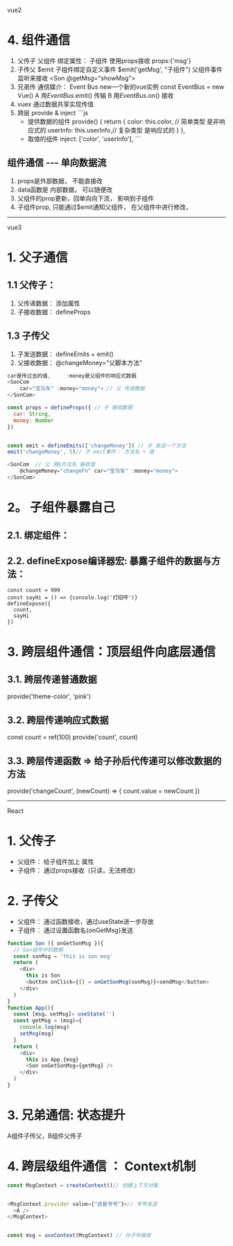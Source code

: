 
vue2
# 4. 组件通信
  1. 父传子
      父组件 绑定属性：      <Son :msg="msg"> </Son>
      子组件 使用props接收   props:{'msg'}
  2. 子传父
      $emit
        子组件绑定自定义事件  $emit('getMsg', "子组件")
        父组件事件监听来接收  <Son @getMsg="showMsg"> </Son>
  3. 兄弟传
     通信媒介： Event Bus
      new一个新的vue实例     const EventBus = new Vue()
      A 用$EventBus.$emit() 传输
      B 用$EventBus.$on() 接收
  4. vuex
      通过数据共享实现传值
  5. 跨层 provide & inject
    ```js
      * 提供数据的组件
      provide() {
        return {
          color: this.color,  // 简单类型 是非响应式的
          userInfo: this.userInfo,// 复杂类型 是响应式的
        } 
      },
      * 取值的组件
      inject: ['color', 'userInfo'],
    ```

## 组件通信 --- 单向数据流

1. props是外部数据， 不能直接改
2. data函数是 内部数据， 可以随便改
3. 父组件的prop更新，回单向向下流， 影响到子组件
4. 子组件prop, 只能通过$emit通知父组件， 在父组件中进行修改，


___________________________________________________________________________
vue3

# 1. 父子通信
## 1.1 父传子：
  1. 父传递数据： 添加属性
  2. 子接收数据： defineProps
## 1.3 子传父
  1. 子发送数据： defineEmits + emit()
  2. 父接收数据： @changeMoney="父脚本方法"

```js
car是传过去的值,     :money是父组件的响应式数据
<SonCom 
    car="宝马车" :money="money"> // 父 传递数据
</SonCom>

const props = defineProps({ // 子 接收数据
  car: String, 
  money: Number
})
```

```js

const emit = defineEmits(['changeMoney']) // 子 发送一个方法
emit('changeMoney', 5)// 子 emit事件： 方法名 + 值

<SonCom  // 父 用@方法名 接收值
    @changeMoney="changeFn" car="宝马车" :money="money">
</SonCom>
```




# 2。 子组件暴露自己
## 2.1. 绑定组件：<TestCom ref="testRef"></TestCom>
## 2.2. defineExpose编译器宏: 暴露子组件的数据与方法：
```
const count = 999
const sayHi = () => {console.log('打招呼')}
defineExpose({
  count,
  sayHi
})
```


# 3. 跨层组件通信：顶层组件向底层通信
## 3.1. 跨层传递普通数据
provide('theme-color', 'pink')

## 3.2. 跨层传递响应式数据
const count = ref(100)
provide('count', count)

## 3.3. 跨层传递函数 => 给子孙后代传递可以修改数据的方法
provide('changeCount', (newCount) => {
  count.value = newCount
})

___________________________________________________________________________
React
# 1. 父传子
- 父组件： 给子组件加上 属性
- 子组件： 通过props接收（只读，无法修改）

# 2. 子传父
- 父组件： 通过函数接收，通过useState进一步存放
- 子组件： 通过设置函数名{onGetMsg}发送
```javascript
function Son ({ onGetSonMsg }){
  // Son组件中的数据
  const sonMsg = 'this is son msg'
  return (
    <div>
      this is Son
      <button onClick={() = onGetSonMsg(sonMsg)}>sendMsg</button>
    </div>
  )
}
function App(){
  const [msg，setMsg]= useState('') 
  const getMsg = (msg)={
    console.log(msg) 
    setMsg(msg)
  }
  return (
    <div>
      this is App,{msg}
      <Son onGetSonMsg={getMsg} />
    </div>
  )
}
```
# 3. 兄弟通信: 状态提升
A组件子传父，B组件父传子

# 4. 跨层级组件通信 ： Context机制
``` javascript
const MsgContext = createContext()// 创建上下文对象


<MsgContext.provider value={"这是爷爷"}>// 爷爷发送
  <A />
</MsgContext>


const msg = useContext(MsgContext) // 孙子中接收
```
